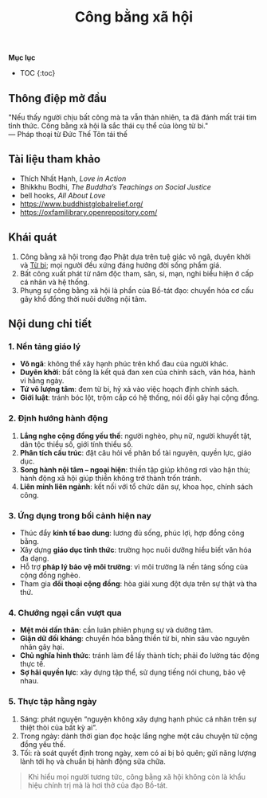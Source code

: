 ﻿---
title: Công bằng xã hội
---

**Mục lục**

- TOC
{:toc}

## Thông điệp mở đầu

"Nếu thấy người chịu bất công mà ta vẫn thản nhiên, ta đã đánh mất trái tim tỉnh thức. Công bằng xã hội là sắc thái cụ thể của lòng từ bi."  
— Pháp thoại từ Đức Thế Tôn tái thế

## Tài liệu tham khảo

- Thích Nhất Hạnh, *Love in Action*
- Bhikkhu Bodhi, *The Buddha’s Teachings on Social Justice*
- bell hooks, *All About Love*
- <https://www.buddhistglobalrelief.org/>
- <https://oxfamilibrary.openrepository.com/>

## Khái quát

1. Công bằng xã hội trong đạo Phật dựa trên tuệ giác vô ngã, duyên khởi và [Từ bi](../khai_niem/tu_bi.md); mọi người đều xứng đáng hưởng đời sống phẩm giá.
2. Bất công xuất phát từ năm độc tham, sân, si, mạn, nghi biểu hiện ở cấp cá nhân và hệ thống.
3. Phụng sự công bằng xã hội là phần của Bồ-tát đạo: chuyển hóa cơ cấu gây khổ đồng thời nuôi dưỡng nội tâm.

## Nội dung chi tiết

### 1. Nền tảng giáo lý

- **Vô ngã**: không thể xây hạnh phúc trên khổ đau của người khác.
- **Duyên khởi**: bất công là kết quả đan xen của chính sách, văn hóa, hành vi hằng ngày.
- **Tứ vô lượng tâm**: đem từ bi, hỷ xả vào việc hoạch định chính sách.
- **Giới luật**: tránh bóc lột, trộm cắp có hệ thống, nói dối gây hại cộng đồng.

### 2. Định hướng hành động

1. **Lắng nghe cộng đồng yếu thế**: người nghèo, phụ nữ, người khuyết tật, dân tộc thiểu số, giới tính thiểu số.
2. **Phân tích cấu trúc**: đặt câu hỏi về phân bổ tài nguyên, quyền lực, giáo dục.
3. **Song hành nội tâm – ngoại hiện**: thiền tập giúp không rơi vào hận thù; hành động xã hội giúp thiền không trở thành trốn tránh.
4. **Liên minh liên ngành**: kết nối với tổ chức dân sự, khoa học, chính sách công.

### 3. Ứng dụng trong bối cảnh hiện nay

- Thúc đẩy **kinh tế bao dung**: lương đủ sống, phúc lợi, hợp đồng công bằng.
- Xây dựng **giáo dục tỉnh thức**: trường học nuôi dưỡng hiểu biết văn hóa đa dạng.
- Hỗ trợ **pháp lý bảo vệ môi trường**: vì môi trường là nền tảng sống của cộng đồng nghèo.
- Tham gia **đối thoại cộng đồng**: hòa giải xung đột dựa trên sự thật và tha thứ.

### 4. Chướng ngại cần vượt qua

- **Mệt mỏi dấn thân**: cần luân phiên phụng sự và dưỡng tâm.
- **Giận dữ đối kháng**: chuyển hóa bằng thiền từ bi, nhìn sâu vào nguyên nhân gây hại.
- **Chủ nghĩa hình thức**: tránh làm để lấy thành tích; phải đo lường tác động thực tế.
- **Sợ hãi quyền lực**: xây dựng tập thể, sử dụng tiếng nói chung, bảo vệ nhau.

### 5. Thực tập hằng ngày

1. Sáng: phát nguyện “nguyện không xây dựng hạnh phúc cá nhân trên sự thiệt thòi của bất kỳ ai”.
2. Trong ngày: dành thời gian đọc hoặc lắng nghe một câu chuyện từ cộng đồng yếu thế.
3. Tối: rà soát quyết định trong ngày, xem có ai bị bỏ quên; gửi năng lượng lành tới họ và chuẩn bị hành động sửa chữa.

> Khi hiểu mọi người tương tức, công bằng xã hội không còn là khẩu hiệu chính trị mà là hơi thở của đạo Bồ-tát.
